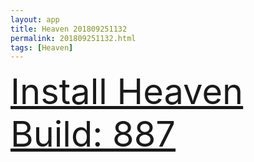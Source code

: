 ```yaml
---
layout: app
title: Heaven 201809251132
permalink: 201809251132.html
tags: [Heaven]
---
```

<div class="pure-g">
    <div class="pure-u-1-1" style="font-size: 4em">
        <a class="pure-button-primary" href="itms-services://?action=download-manifest&url=https%3A%2F%2Flitsungyisigono.github.io%2FTestScript%2Fmanifests%2F201809251132.plist"><i class="fa fa-download" aria-hidden="true"></i>Install Heaven Build: 887</a>
    </div>
</div>